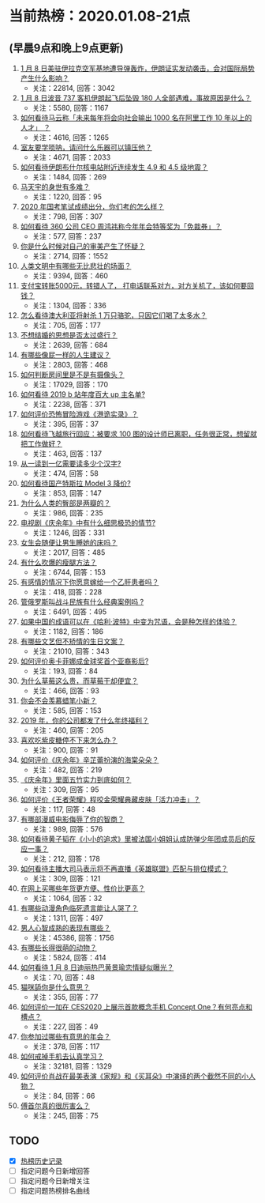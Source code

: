 # 当前热榜：2020.01.08-21点
## (早晨9点和晚上9点更新)
1. [1 月 8 日美驻伊拉克空军基地遭导弹轰炸，伊朗证实发动袭击，会对国际局势产生什么影响？](https://www.zhihu.com/question/365245179)
    * 关注：22814, 回答：3042
2. [1 月 8 日波音 737 客机伊朗起飞后坠毁 180 人全部遇难，事故原因是什么？](https://www.zhihu.com/question/365270512)
    * 关注：5580, 回答：1167
3. [如何看待马云称「未来每年将会向社会输出 1000 名在阿里工作 10 年以上的人才」 ？](https://www.zhihu.com/question/364834338)
    * 关注：4616, 回答：1265
4. [室友要学唢呐，请问什么乐器可以镇压他？](https://www.zhihu.com/question/361987068)
    * 关注：4671, 回答：2033
5. [如何看待伊朗布什尔核电站附近连续发生 4.9 和 4.5 级地震？](https://www.zhihu.com/question/365285539)
    * 关注：1484, 回答：269
6. [马天宇的身世有多难？](https://www.zhihu.com/question/362341458)
    * 关注：1220, 回答：95
7. [2020 年国考笔试成绩出分，你们考的怎么样？](https://www.zhihu.com/question/365212675)
    * 关注：798, 回答：307
8. [如何看待 360 公司 CEO 周鸿祎称今年年会特等奖为「免裁券」？](https://www.zhihu.com/question/365314525)
    * 关注：577, 回答：237
9. [你是什么时候对自己的审美产生了怀疑？](https://www.zhihu.com/question/349023522)
    * 关注：2714, 回答：1552
10. [人类文明中有哪些无比悲壮的场面？](https://www.zhihu.com/question/361471558)
    * 关注：9394, 回答：460
11. [支付宝转账5000元，转错人了， 打电话联系对方，对方关机了，该如何要回钱？](https://www.zhihu.com/question/351571558)
    * 关注：1304, 回答：336
12. [怎么看待澳大利亚将射杀 1 万只骆驼，只因它们喝了太多水？](https://www.zhihu.com/question/365150271)
    * 关注：705, 回答：177
13. [不想结婚的思想是否太过盛行？](https://www.zhihu.com/question/361550749)
    * 关注：2639, 回答：684
14. [有哪些像屁一样的人生建议？](https://www.zhihu.com/question/353786685)
    * 关注：2803, 回答：468
15. [如何判断房间里是不是有摄像头？](https://www.zhihu.com/question/351224570)
    * 关注：17029, 回答：170
16. [如何看待 2019 b 站年度百大 up 主名单?](https://www.zhihu.com/question/365100571)
    * 关注：2238, 回答：371
17. [如何评价恐怖冒险游戏《港诡实录》？](https://www.zhihu.com/question/353389627)
    * 关注：395, 回答：37
18. [如何看待飞越旅行回应：被要求 100 图的设计师已离职，任务很正常，想留就把工作做好？](https://www.zhihu.com/question/365252081)
    * 关注：463, 回答：137
19. [从一读到一亿需要读多少个汉字?](https://www.zhihu.com/question/362663474)
    * 关注：474, 回答：58
20. [如何看待国产特斯拉 Model 3 降价?](https://www.zhihu.com/question/364436238)
    * 关注：853, 回答：147
21. [为什么人类的臀部是两瓣的？](https://www.zhihu.com/question/355907980)
    * 关注：986, 回答：235
22. [电视剧《庆余年》中有什么细思极恐的情节?](https://www.zhihu.com/question/360528621)
    * 关注：1246, 回答：331
23. [女生会随便让男生睡她的床吗？](https://www.zhihu.com/question/362040114)
    * 关注：2017, 回答：485
24. [有什么吹爆的瘦腿方法？](https://www.zhihu.com/question/350781968)
    * 关注：6744, 回答：153
25. [有感情的情况下你愿意嫁给一个乙肝患者吗？](https://www.zhihu.com/question/353172683)
    * 关注：418, 回答：228
26. [管俄罗斯叫战斗民族有什么经典案例吗 ?](https://www.zhihu.com/question/24339869)
    * 关注：6491, 回答：495
27. [如果中国的成语可以在《哈利·波特》中变为咒语，会是种怎样的体验？](https://www.zhihu.com/question/361055706)
    * 关注：1182, 回答：186
28. [有哪些文艺但不矫情的生日文案？](https://www.zhihu.com/question/271212996)
    * 关注：21010, 回答：343
29. [如何评价奥卡菲娜成金球奖首个亚裔影后?](https://www.zhihu.com/question/364962648)
    * 关注：193, 回答：84
30. [为什么草莓这么贵，而草莓干却便宜？](https://www.zhihu.com/question/361195746)
    * 关注：466, 回答：93
31. [你会不会羡慕蜡笔小新？](https://www.zhihu.com/question/359767567)
    * 关注：585, 回答：153
32. [2019 年，你的公司都发了什么年终福利？](https://www.zhihu.com/question/362001857)
    * 关注：460, 回答：205
33. [喜欢吃紫皮糖停不下来怎么办？](https://www.zhihu.com/question/68350792)
    * 关注：900, 回答：91
34. [如何评价《庆余年》辛芷蕾扮演的海棠朵朵？](https://www.zhihu.com/question/361817068)
    * 关注：482, 回答：219
35. [《庆余年》里面五竹实力到底如何？](https://www.zhihu.com/question/360623553)
    * 关注：309, 回答：95
36. [如何评价《王者荣耀》程咬金荣耀典藏皮肤「活力冲击」？](https://www.zhihu.com/question/362698490)
    * 关注：117, 回答：48
37. [有哪部漫威电影侮辱了你的智商？](https://www.zhihu.com/question/356002972)
    * 关注：989, 回答：576
38. [如何看待黄子韬在《小小的追求》里被法国小姐姐认成防弹少年团成员后的反应一事？](https://www.zhihu.com/question/365137711)
    * 关注：212, 回答：178
39. [如何看待主播大司马表示将不再直播《英雄联盟》匹配与排位模式？](https://www.zhihu.com/question/364664666)
    * 关注：309, 回答：121
40. [在网上买哪些年货更方便、性价比更高？](https://www.zhihu.com/question/364277443)
    * 关注：1064, 回答：32
41. [有哪些动漫角色临死遗言能让人哭了？](https://www.zhihu.com/question/363343438)
    * 关注：1311, 回答：497
42. [男人心智成熟的表现有哪些？](https://www.zhihu.com/question/24560066)
    * 关注：45386, 回答：1756
43. [有哪些长得很萌的动物？](https://www.zhihu.com/question/26049547)
    * 关注：5824, 回答：414
44. [如何看待 1 月 8 日迪丽热巴黄景瑜恋情疑似曝光？](https://www.zhihu.com/question/365256473)
    * 关注：70, 回答：48
45. [猫咪舔你是什么意思？](https://www.zhihu.com/question/355813930)
    * 关注：355, 回答：77
46. [如何评价一加在 CES2020 上展示首款概念手机 Concept One？有何亮点和槽点？](https://www.zhihu.com/question/364382018)
    * 关注：227, 回答：49
47. [你参加过哪些有意思的年会？](https://www.zhihu.com/question/365138062)
    * 关注：378, 回答：117
48. [如何戒掉手机去认真学习？](https://www.zhihu.com/question/341554416)
    * 关注：32181, 回答：1329
49. [如何评价肖战在最美表演《家规》和《买耳朵》中演绎的两个截然不同的小人物？](https://www.zhihu.com/question/365271274)
    * 关注：84, 回答：66
50. [傅首尔真的很厉害么？](https://www.zhihu.com/question/303543920)
    * 关注：245, 回答：75
## TODO
* [x] [热榜历史记录](hot_history/AllHot.md)
* [ ] 指定问题今日新增回答
* [ ] 指定问题今日新增关注
* [ ] 指定问题热榜排名曲线
